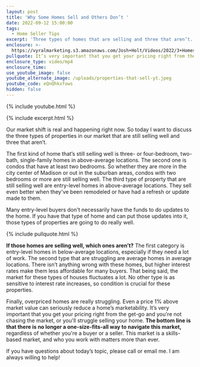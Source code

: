 ```yaml
---
layout: post
title: 'Why Some Homes Sell and Others Don’t '
date: 2022-09-12 15:00:00
tags:
  - Home Seller Tips
excerpt: 'Three types of homes that are selling and three that aren’t. '
enclosure: >-
  https://vyralmarketing.s3.amazonaws.com/Josh+Holt/Videos/2022/3+Homes+That+Sell+and+3+That+Don%E2%80%99t.mp4
pullquote: It’s very important that you get your pricing right from the get-go.
enclosure_type: video/mp4
enclosure_time:
use_youtube_image: false
youtube_alternate_image: /uploads/properties-that-sell-yt.jpeg
youtube_code: eQnQhkxfows
hidden: false
---
```

{% include youtube.html %}

{% include excerpt.html %}

Our market shift is real and happening right now. So today I want to discuss the three types of properties in our market that are still selling well and three that aren’t.

The first kind of home that’s still selling well is three- or four-bedroom, two-bath, single-family homes in above-average locations. The second one is condos that have at least two bedrooms. So whether they are more in the city center of Madison or out in the suburban areas, condos with two bedrooms or more are still selling well. The third type of property that are still selling well are entry-level homes in above-average locations. They sell even better when they've been remodeled or have had a refresh or update made to them.

Many entry-level buyers don't necessarily have the funds to do updates to the home. If you have that type of home and can put those updates into it, those types of properties are going to do really well.

{% include pullquote.html %}

**If those homes are selling well, which ones aren’t?** The first category is entry-level homes in below-average locations, especially if they need a lot of work. The second type that are struggling are average homes in average locations. There isn’t anything wrong with these homes, but higher interest rates make them less affordable for many buyers. That being said, the market for these types of houses fluctuates a lot. No other type is as sensitive to interest rate increases, so condition is crucial for these properties.&nbsp;

Finally, overpriced homes are really struggling. Even a price 1% above market value can seriously reduce a home’s marketability. It’s very important that you get your pricing right from the get-go and you're not chasing the market, or you'll struggle selling your home. **The bottom line is that there is no longer a one-size-fits-all way to navigate this market,** regardless of whether you're a buyer or a seller. This market is a skills-based market, and who you work with matters more than ever.

If you have questions about today’s topic, please call or email me. I am always willing to help\!